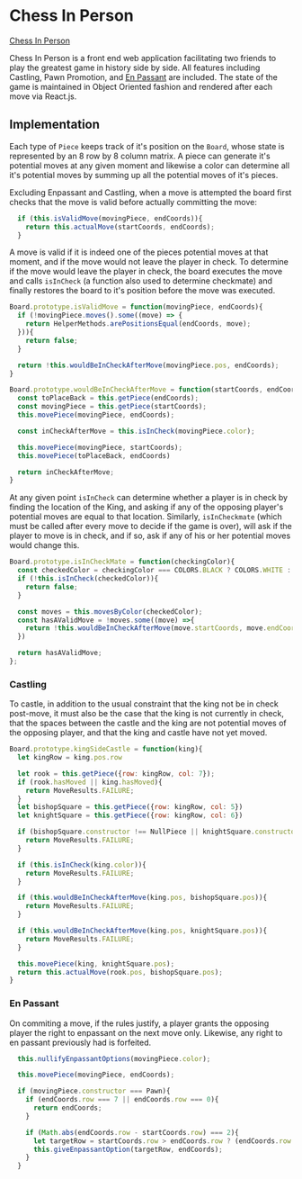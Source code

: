 # Chess In Person
[Chess In Person](https://osandoval42.github.io/local_chess/)

Chess In Person is a front end web application facilitating two friends to play the greatest game in history side by side.  All features including Castling, Pawn Promotion, and [En Passant](https://en.wikipedia.org/wiki/En_passant) are included.  The state of the game is maintained in Object Oriented fashion and rendered after each move via React.js.

## Implementation

Each type of `Piece` keeps track of it's position on the `Board`, whose state is represented by an 8 row by 8 column matrix.  A piece can generate it's potential moves at any given moment and likewise a color can determine all it's potential moves by summing up all the potential moves of it's pieces.

Excluding Enpassant and Castling, when a move is attempted the board first checks that the move is valid before actually committing the move:

```javascript
  if (this.isValidMove(movingPiece, endCoords)){
    return this.actualMove(startCoords, endCoords);
  }
```

A move is valid if it is indeed one of the pieces potential moves at that moment, and if the move would not leave the player in check.  To determine if the move would leave the player in check, the board executes the move and calls `isInCheck` (a function also used to determine checkmate) and finally restores the board to it's position before the move was executed.  

```javascript
Board.prototype.isValidMove = function(movingPiece, endCoords){
  if (!movingPiece.moves().some((move) => {
    return HelperMethods.arePositionsEqual(endCoords, move);
  })){
    return false;
  }

  return !this.wouldBeInCheckAfterMove(movingPiece.pos, endCoords);
}

Board.prototype.wouldBeInCheckAfterMove = function(startCoords, endCoords){
  const toPlaceBack = this.getPiece(endCoords);
  const movingPiece = this.getPiece(startCoords);
  this.movePiece(movingPiece, endCoords);

  const inCheckAfterMove = this.isInCheck(movingPiece.color);

  this.movePiece(movingPiece, startCoords);
  this.movePiece(toPlaceBack, endCoords)

  return inCheckAfterMove;
}
```

At any given point `isInCheck` can determine whether a player is in check by finding the location of the King, and asking if any of the opposing player's potential moves are equal to that location.  Similarly, `isInCheckmate` (which must be called after every move to decide if the game is over), will ask if the player to move is in check, and if so, ask if any of his or her potential moves would change this.

```javascript
Board.prototype.isInCheckMate = function(checkingColor){
  const checkedColor = checkingColor === COLORS.BLACK ? COLORS.WHITE : COLORS.BLACK;
  if (!this.isInCheck(checkedColor)){
    return false;
  }

  const moves = this.movesByColor(checkedColor);
  const hasAValidMove = !moves.some((move) =>{
    return !this.wouldBeInCheckAfterMove(move.startCoords, move.endCoords)
  })

  return hasAValidMove;
};
```

### Castling

To castle, in addition to the usual constraint that the king not be in check post-move, it must also be the case that the king is not currently in check, that the spaces between the castle and the king are not potential moves of the opposing player, and that the king and castle have not yet moved.

```javascript
Board.prototype.kingSideCastle = function(king){
  let kingRow = king.pos.row

  let rook = this.getPiece({row: kingRow, col: 7});
  if (rook.hasMoved || king.hasMoved){
    return MoveResults.FAILURE;
  }
  let bishopSquare = this.getPiece({row: kingRow, col: 5})
  let knightSquare = this.getPiece({row: kingRow, col: 6})

  if (bishopSquare.constructor !== NullPiece || knightSquare.constructor!== NullPiece){
    return MoveResults.FAILURE;
  }

  if (this.isInCheck(king.color)){
    return MoveResults.FAILURE;
  }

  if (this.wouldBeInCheckAfterMove(king.pos, bishopSquare.pos)){
    return MoveResults.FAILURE;
  }

  if (this.wouldBeInCheckAfterMove(king.pos, knightSquare.pos)){
    return MoveResults.FAILURE;
  }

  this.movePiece(king, knightSquare.pos);
  return this.actualMove(rook.pos, bishopSquare.pos);
}
```

### En Passant

On commiting a move, if the rules justify, a player grants the opposing player the right to enpassant on the next move only.  Likewise, any right to en passant previously had is forfeited.

```javascript
  this.nullifyEnpassantOptions(movingPiece.color);

  this.movePiece(movingPiece, endCoords);

  if (movingPiece.constructor === Pawn){
    if (endCoords.row === 7 || endCoords.row === 0){
      return endCoords;
    }

    if (Math.abs(endCoords.row - startCoords.row) === 2){
      let targetRow = startCoords.row > endCoords.row ? (endCoords.row + 1) : (startCoords.row + 1);
      this.giveEnpassantOption(targetRow, endCoords);
    }
  }
```
